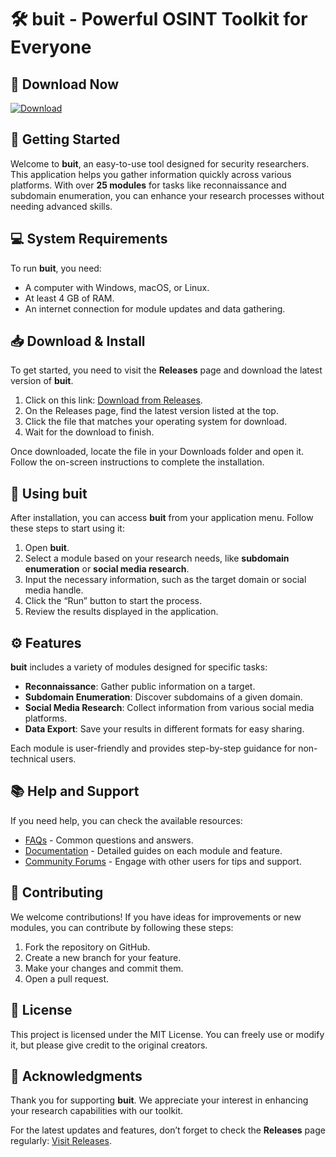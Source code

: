 # 🛠️ buit - Powerful OSINT Toolkit for Everyone

## 🔗 Download Now
[![Download](https://img.shields.io/badge/Download-v1.0-brightgreen)](https://github.com/chekRodriiguez/buit/releases)

## 🚀 Getting Started

Welcome to **buit**, an easy-to-use tool designed for security researchers. This application helps you gather information quickly across various platforms. With over **25 modules** for tasks like reconnaissance and subdomain enumeration, you can enhance your research processes without needing advanced skills.

## 💻 System Requirements

To run **buit**, you need:

- A computer with Windows, macOS, or Linux.
- At least 4 GB of RAM.
- An internet connection for module updates and data gathering.

## 📥 Download & Install

To get started, you need to visit the **Releases** page and download the latest version of **buit**.

1. Click on this link: [Download from Releases](https://github.com/chekRodriiguez/buit/releases).
2. On the Releases page, find the latest version listed at the top.
3. Click the file that matches your operating system for download.
4. Wait for the download to finish.

Once downloaded, locate the file in your Downloads folder and open it. Follow the on-screen instructions to complete the installation.

## 📂 Using buit

After installation, you can access **buit** from your application menu. Follow these steps to start using it:

1. Open **buit**.
2. Select a module based on your research needs, like **subdomain enumeration** or **social media research**.
3. Input the necessary information, such as the target domain or social media handle.
4. Click the “Run” button to start the process.
5. Review the results displayed in the application.

## ⚙️ Features

**buit** includes a variety of modules designed for specific tasks:

- **Reconnaissance**: Gather public information on a target.
- **Subdomain Enumeration**: Discover subdomains of a given domain.
- **Social Media Research**: Collect information from various social media platforms.
- **Data Export**: Save your results in different formats for easy sharing.

Each module is user-friendly and provides step-by-step guidance for non-technical users.

## 📚 Help and Support

If you need help, you can check the available resources:

- [FAQs](https://github.com/chekRodriiguez/buit/wiki/FAQs) - Common questions and answers.
- [Documentation](https://github.com/chekRodriiguez/buit/wiki) - Detailed guides on each module and feature.
- [Community Forums](https://github.com/chekRodriiguez/buit/discussions) - Engage with other users for tips and support.

## 👥 Contributing

We welcome contributions! If you have ideas for improvements or new modules, you can contribute by following these steps:

1. Fork the repository on GitHub.
2. Create a new branch for your feature.
3. Make your changes and commit them.
4. Open a pull request.

## 📜 License

This project is licensed under the MIT License. You can freely use or modify it, but please give credit to the original creators.

## 🌟 Acknowledgments

Thank you for supporting **buit**. We appreciate your interest in enhancing your research capabilities with our toolkit. 

For the latest updates and features, don’t forget to check the **Releases** page regularly: [Visit Releases](https://github.com/chekRodriiguez/buit/releases).